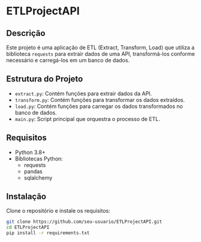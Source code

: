 # ETLProjectAPI

## Descrição
Este projeto é uma aplicação de ETL (Extract, Transform, Load) que utiliza a biblioteca `requests` para extrair dados de uma API, transformá-los conforme necessário e carregá-los em um banco de dados.

## Estrutura do Projeto
- `extract.py`: Contém funções para extrair dados da API.
- `transform.py`: Contém funções para transformar os dados extraídos.
- `load.py`: Contém funções para carregar os dados transformados no banco de dados.
- `main.py`: Script principal que orquestra o processo de ETL.

## Requisitos
- Python 3.8+
- Bibliotecas Python:
  - requests
  - pandas
  - sqlalchemy

## Instalação
Clone o repositório e instale os requisitos:
```sh
git clone https://github.com/seu-usuario/ETLProjectAPI.git
cd ETLProjectAPI
pip install -r requirements.txt